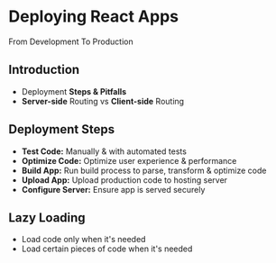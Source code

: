 # Deploying React Apps

From Development To Production

## Introduction
- Deployment **Steps & Pitfalls**
- **Server-side** Routing vs **Client-side** Routing

## Deployment Steps
- **Test Code:** Manually & with automated tests
- **Optimize Code:** Optimize user experience & performance
- **Build App:** Run build process to parse, transform & optimize code
- **Upload App:** Upload production code to hosting server
- **Configure Server:** Ensure app is served securely

## Lazy Loading
- Load code only when it's needed
- Load certain pieces of code when it's needed